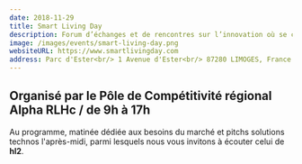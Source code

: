 ```yaml
---
date: 2018-11-29
title: Smart Living Day
description: Forum d’échanges et de rencontres sur l’innovation où se croisent les professionnels de l’habitat & les « offreurs » de solutions technologiques et innovantes répondant aux enjeux du Smart Living
image: /images/events/smart-living-day.png
websiteURL: https://www.smartlivingday.com
address: Parc d'Ester<br/> 1 Avenue d'Ester<br/> 87280 LIMOGES, France
---
```


## Organisé par le Pôle de Compétitivité régional Alpha RLHc / de 9h à 17h

Au programme, matinée dédiée aux besoins du marché et pitchs solutions technos l'après-midi, parmi lesquels nous vous invitons à écouter celui de **hl2**.